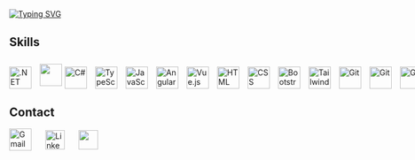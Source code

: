 <img align="center" alt=""  src="https://komarev.com/ghpvc/?username=lucasmenchon&style=flat-square">

##

[![Typing SVG](https://readme-typing-svg.herokuapp.com?font=Fira+Code&duration=3000&pause=1000&width=500&lines=Hi%2C+i'm+Lucas.;I'm+a+enthusiastic;.NET+Developer;currently+working+with;ASP.NET+%E2%80%A2+C%23+%E2%80%A2+TypeScript+%E2%80%A2+%E2%80%A2+Angular)](https://git.io/typing-svg)

## Skills

<div style="display: flex; align-items: center;">
    <img align="center" height="40" width="40" src="https://skillicons.dev/icons?i=dotnet" alt=".NET" style="text-decoration:none;margin-right: 15px; margin-top: 15px;">
    <img align="center" height="40" width="40" src="https://i.imgur.com/Cc54Csc.png" style="text-decoration:none;margin-right: 5px; margin-top: 5px;">
    <img align="center" height="40" width="40" src="https://skillicons.dev/icons?i=cs" alt="C#" style="text-decoration:none;margin-right: 15px; margin-top: 15px;">
    <img align="center" height="40" width="40" src="https://skillicons.dev/icons?i=typescript" alt="TypeScript" style="text-decoration:none;margin-right: 15px; margin-top: 15px;">
    <img align="center" height="40" width="40" src="https://skillicons.dev/icons?i=js" alt="JavaScript" style="text-decoration:none;margin-right: 15px; margin-top: 15px;">
    <!-- Adicione a propriedade margin-right: 5px; e margin-top: 5px; para cada imagem acima -->
    <img align="center" height="40" width="40" src="https://skillicons.dev/icons?i=angular" alt="Angular" style="text-decoration:none;margin-right: 15px; margin-top: 15px;">
    <img align="center" height="40" width="40" src="https://skillicons.dev/icons?i=vue" alt="Vue.js" style="text-decoration:none;margin-right: 15px; margin-top: 15px;">
    <img align="center" height="40" width="40" src="https://skillicons.dev/icons?i=html" alt="HTML" style="text-decoration:none;margin-right: 15px; margin-top: 15px;">
    <img align="center" height="40" width="40" src="https://skillicons.dev/icons?i=css" alt="CSS" style="text-decoration:none;margin-right: 15px; margin-top: 15px;">
    <img align="center" height="40" width="40" src="https://skillicons.dev/icons?i=bootstrap" alt="Bootstrap" style="text-decoration:none;margin-right: 15px; margin-top: 15px;">
    <img align="center" height="40" width="40" src="https://skillicons.dev/icons?i=tailwind" alt="Tailwind CSS" style="text-decoration:none;margin-right: 15px; margin-top: 15px;">
    <img align="center" height="40" width="40" src="https://skillicons.dev/icons?i=git" alt="Git" style="text-decoration:none;margin-right: 15px; margin-top: 15px;">
    <img align="center" height="40" width="40" src="https://skillicons.dev/icons?i=linux" alt="Git" style="text-decoration:none;margin-right: 15px; margin-top: 15px;">
    <img align="center" height="40" width="40" src="https://skillicons.dev/icons?i=docker" alt="Git" style="text-decoration:none;margin-right: 15px; margin-top: 15px;">
    <img align="center" height="40" width="40" src="https://skillicons.dev/icons?i=rabbitmq" alt="Git" style="text-decoration:none;margin-right: 15px; margin-top: 15px;">
    <img align="center" height="auto" width="40" src="https://i.imgur.com/90enXg1.png" style="text-decoration:none; margin-top: 5px;">
</div>

## Contact

<div style="display: flex; align-items: center; margin-top: 5px;">
    <a type="button" href="mailto:contato@lucas.tf" style="text-decoration:none; margin-right: 25px;">
        <img align="center" height="40" width="40" src="https://skillicons.dev/icons?i=gmail" alt="Gmail" style="text-decoration:none;">
    </a>    
    <a type="button" href="https://www.linkedin.com/in/lucasmenchon/" style="text-decoration:none; margin-right: 25px;">
        <img align="center" height="35" width="35" src="https://skillicons.dev/icons?i=linkedin" alt="LinkedIn" style="text-decoration:none;">
    </a>
    <a type="button" href="https://wa.link/qzdch8" style="text-decoration:none;">
        <img align="center" height="auto" width="35" src="https://raw.githubusercontent.com/lucasmenchon/site_att/main/wwwroot/images/whatsapp-original.svg" style="text-decoration:none;">
    </a>
</div>


</div>
